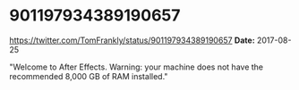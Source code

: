 # 901197934389190657
https://twitter.com/TomFrankly/status/901197934389190657
**Date:** 2017-08-25

"Welcome to After Effects. Warning: your machine does not have the recommended 8,000 GB of RAM installed."
